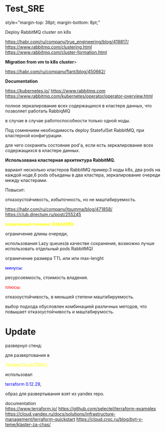 # Test_SRE
<div>style="margin-top: 36pt; margin-bottom: 8pt;"
<p>Deploy RabbitMQ cluster on k8s</p>

 https://habr.com/ru/company/true_engineering/blog/419817/
 https://www.rabbitmq.com/clustering.html
 https://www.rabbitmq.com/cluster-formation.html
 
<p><strong>Migration from vm to k8s cluster</strong>></p>

 https://habr.com/ru/company/flant/blog/450662/ 

<p><strong>Documentation</strong></p>

 https://kubernetes.io/
 https://www.rabbitmq.com
 https://www.rabbitmq.com/kubernetes/operator/operator-overview.html

<p>полное зеркалирование всех содержащихся в кластере данных, что позволяет работать RabbiqMQ</p>
<p>в случае в случае работоспособности только одной ноды.</p>
<p>Под сомнением необходимость deploy StatefulSet RabbitMQ, при кластерной конфигурации.</p>
<p>для чего сохранять состояние pod'а, если есть зеркалирование всех содержащихся в кластере данных.</p>

<p><strong>Использована кластерная архитектура RabbitMQ.</strong></p>
 вариант несколько кластеров RabbitMQ
 пример:3 ноды k8s, два pods на каждой ноде,6 pods объедены в два кластера,
 зеркалирование очереди между кластерами.
<p><red>Повысит:</red></p>
 отказоустойчивость, избыточность, но не маштабируемость.
 
https://habr.com/ru/company/itsumma/blog/471858/
https://club.directum.ru/post/255245
 
  <p><strong><font color="yellow">возможный тюннинг RabbitMQ:</font color="blue"></strong></p>
  <p> ограничение длины очереди,</p>
  <p> использования Lazy queues(в качестве сохранения, возможно лучше использовать отдельный pods RabbitMQ)</p>
  <p> ограничение размера TTL или или max-lenght</p>
     
<p><font color="blue">минусы:</font color="blue"></p> 
    ресурсоемкость, стоимость владения.
<p><font color="red">плюсы:</font color="red"></p>
  отказоустойчивость, в меньшей степени маштабируемость.

<p><green>выбор подхода обусловлен комбинацией различных методов, что повышает отказоустойчивость и маштабирумость.</green></p>


# Update
<p><green>развернул стенд:</green></p>
  для развертования в <p><font color="yellow">YandexCloud(TRIAL)</p></font color="yellow"></p>использовал<p><font color="blue">terraform 0.12.29</font color="blue">,<p> 
   образ для развертывания взят из yandex repo.
    
 
documentation   
  https://www.terraform.io/
  https://github.com/selectel/terraform-examples
  https://cloud.yandex.ru/docs/solutions/infrastructure-management/terraform-quickstart
  https://cloud.croc.ru/blog/byt-v-teme/klaster-za-chas/
</div>    
  
   